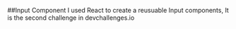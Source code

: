 ##Input Component
I used React to create a reusuable Input components, It is the second challenge in devchallenges.io
